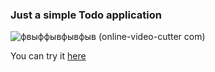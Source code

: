 ### Just a simple Todo application

![фвыффывфывфыв (online-video-cutter com)](https://user-images.githubusercontent.com/73027259/176175962-62fa1be3-6a99-4c2c-974a-991ab7c74418.gif)

You can try it <a href="https://todo-app-henna-tau.vercel.app/" target="_blank"/>here</a>


